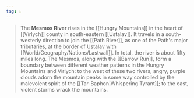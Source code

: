 ```yaml
---
tag: 💧
---
```

> The **Mesmos River** rises in the [[Hungry Mountains]] in the heart of [[Virlych]] county in south-eastern [[Ustalav]]. It travels in a south-westerly direction to join the [[Path River]], as one of the Path's major tributaries, at the border of Ustalav with [[World/Geography/Nations/Lastwall]]. In total, the river is about fifty miles long. The Mesmos, along with the [[Barrow Run]], form a boundary between different weather patterns in the Hungry Mountains and Virlych: to the west of these two rivers, angry, purple clouds adorn the mountain peaks in some way controlled by the malevolent spirit of the [[Tar-Baphon|Whispering Tyrant]]; to the east, violent storms wrack the mountains.








